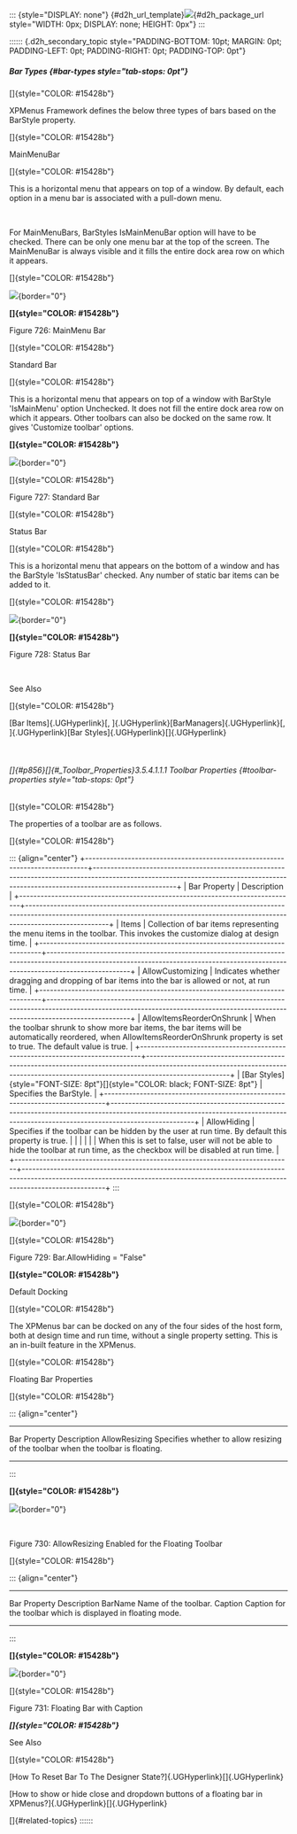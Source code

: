 ::: {style="DISPLAY: none"}
[](ms-xhelp:///?Id=d2h_url_template){#d2h_url_template}![](!package_url!){#d2h_package_url style="WIDTH: 0px; DISPLAY: none; HEIGHT: 0px"}
:::

:::::: {.d2h_secondary_topic style="PADDING-BOTTOM: 10pt; MARGIN: 0pt; PADDING-LEFT: 0pt; PADDING-RIGHT: 0pt; PADDING-TOP: 0pt"}
##### Bar Types {#bar-types style="tab-stops: 0pt"}

[]{style="COLOR: #15428b"} 

XPMenus Framework defines the below three types of bars based on the BarStyle property.

[]{style="COLOR: #15428b"} 

MainMenuBar

[]{style="COLOR: #15428b"} 

This is a horizontal menu that appears on top of a window. By default, each option in a menu bar is associated with a pull-down menu.

 

For MainMenuBars, BarStyles IsMainMenuBar option will have to be checked. There can be only one menu bar at the top of the screen. The MainMenuBar is always visible and it fills the entire dock area row on which it appears.

[]{style="COLOR: #15428b"} 

![](ImagesExt/image76_715.jpg){border="0"}

**[]{style="COLOR: #15428b"}** 

Figure 726: MainMenu Bar

[]{style="COLOR: #15428b"} 

Standard Bar

[]{style="COLOR: #15428b"} 

This is a horizontal menu that appears on top of a window with BarStyle \'IsMainMenu\' option Unchecked. It does not fill the entire dock area row on which it appears. Other toolbars can also be docked on the same row. It gives \'Customize toolbar\' options.

**[]{style="COLOR: #15428b"}** 

![](ImagesExt/image76_716.jpg){border="0"}

[]{style="COLOR: #15428b"} 

Figure 727: Standard Bar

[]{style="COLOR: #15428b"} 

Status Bar

[]{style="COLOR: #15428b"} 

This is a horizontal menu that appears on the bottom of a window and has the BarStyle \'IsStatusBar\' checked. Any number of static bar items can be added to it.

[]{style="COLOR: #15428b"} 

![](ImagesExt/image76_717.jpg){border="0"}

**[]{style="COLOR: #15428b"}** 

Figure 728: Status Bar

 

See Also

[]{style="COLOR: #15428b"} 

[Bar Items]{.UGHyperlink}[, ]{.UGHyperlink}[BarManagers]{.UGHyperlink}[, ]{.UGHyperlink}[Bar Styles]{.UGHyperlink}[]{.UGHyperlink}

 

###### []{#p856}[]{#_Toolbar_Properties}3.5.4.1.1.1 Toolbar Properties {#toolbar-properties style="tab-stops: 0pt"}

[]{style="COLOR: #15428b"} 

The properties of a toolbar are as follows.

[]{style="COLOR: #15428b"} 

::: {align="center"}
+------------------------------------------------------------------------------+-----------------------------------------------------------------------------------------------------------------------------------------------------------------------------------+
| Bar Property                                                                 | Description                                                                                                                                                                       |
+------------------------------------------------------------------------------+-----------------------------------------------------------------------------------------------------------------------------------------------------------------------------------+
| Items                                                                        | Collection of bar items representing the menu items in the toolbar. This invokes the customize dialog at design time.                                                             |
+------------------------------------------------------------------------------+-----------------------------------------------------------------------------------------------------------------------------------------------------------------------------------+
| AllowCustomizing                                                             | Indicates whether dragging and dropping of bar items into the bar is allowed or not, at run time.                                                                                 |
+------------------------------------------------------------------------------+-----------------------------------------------------------------------------------------------------------------------------------------------------------------------------------+
| AllowItemsReorderOnShrunk                                                    | When the toolbar shrunk to show more bar items, the bar items will be automatically reordered, when AllowItemsReorderOnShrunk property is set to true. The default value is true. |
+------------------------------------------------------------------------------+-----------------------------------------------------------------------------------------------------------------------------------------------------------------------------------+
| [Bar Styles]{style="FONT-SIZE: 8pt"}[]{style="COLOR: black; FONT-SIZE: 8pt"} | Specifies the BarStyle.                                                                                                                                                           |
+------------------------------------------------------------------------------+-----------------------------------------------------------------------------------------------------------------------------------------------------------------------------------+
| AllowHiding                                                                  | Specifies if the toolbar can be hidden by the user at run time. By default this property is true.                                                                                 |
|                                                                              |                                                                                                                                                                                   |
|                                                                              | When this is set to false, user will not be able to hide the toolbar at run time, as the checkbox will be disabled at run time.                                                   |
+------------------------------------------------------------------------------+-----------------------------------------------------------------------------------------------------------------------------------------------------------------------------------+
:::

[]{style="COLOR: #15428b"} 

![](ImagesExt/image76_718.jpg){border="0"}

[]{style="COLOR: #15428b"} 

Figure 729: Bar.AllowHiding = \"False\"

**[]{style="COLOR: #15428b"}** 

Default Docking

[]{style="COLOR: #15428b"} 

The XPMenus bar can be docked on any of the four sides of the host form, both at design time and run time, without a single property setting. This is an in-built feature in the XPMenus.

[]{style="COLOR: #15428b"} 

Floating Bar Properties

[]{style="COLOR: #15428b"} 

::: {align="center"}
  --------------- ----------------------------------------------------------------------------------
  Bar Property    Description
  AllowResizing   Specifies whether to allow resizing of the toolbar when the toolbar is floating.
  --------------- ----------------------------------------------------------------------------------
:::

**[]{style="COLOR: #15428b"}** 

![](ImagesExt/image76_719.jpg){border="0"}

 

Figure 730: AllowResizing Enabled for the Floating Toolbar

[]{style="COLOR: #15428b"} 

::: {align="center"}
  -------------- --------------------------------------------------------------
  Bar Property   Description
  BarName        Name of the toolbar.
  Caption        Caption for the toolbar which is displayed in floating mode.
  -------------- --------------------------------------------------------------
:::

**[]{style="COLOR: #15428b"}** 

![](ImagesExt/image76_720.jpg){border="0"}

[]{style="COLOR: #15428b"} 

Figure 731: Floating Bar with Caption

***[]{style="COLOR: #15428b"}*** 

See Also

[]{style="COLOR: #15428b"} 

[How To Reset Bar To The Designer State?]{.UGHyperlink}[]{.UGHyperlink}

[How to show or hide close and dropdown buttons of a floating bar in XPMenus?]{.UGHyperlink}[]{.UGHyperlink}

[]{#related-topics}
::::::
